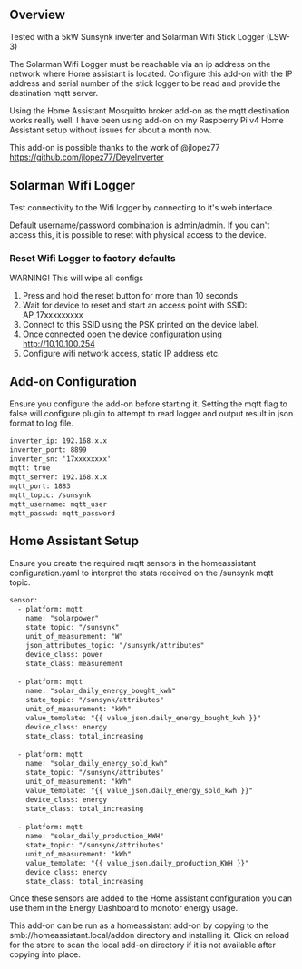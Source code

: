 ## Overview ##

Tested with a 5kW Sunsynk inverter and Solarman Wifi Stick Logger (LSW-3)

The Solarman Wifi Logger must be reachable via an ip address on the network where Home assistant is located. Configure this add-on with the IP address and serial number of the stick logger to be read and provide the destination mqtt server.

Using the Home Assistant Mosquitto broker add-on as the mqtt destination works really well. I have been using add-on on my Raspberry Pi v4 Home Assistant setup without issues for about a month now.

This add-on is possible thanks to the work of @jlopez77 https://github.com/jlopez77/DeyeInverter

## Solarman Wifi Logger ##

Test connectivity to the Wifi logger by connecting to it's web interface.

Default username/password combination is admin/admin. If you can't access this, it is possible to reset with physical access to the device.

[//]: # "![Wifi Logger Admin Page](images/wifi_logger.png)"

### Reset Wifi Logger to factory defaults ###

WARNING! This will wipe all configs

1. Press and hold the reset button for more than 10 seconds
2. Wait for device to reset and start an access point with SSID: AP_17xxxxxxxxx
3. Connect to this SSID using the PSK printed on the device label.
4. Once connected open the device configuration using http://10.10.100.254
5. Configure wifi network access, static IP address etc.


## Add-on Configuration ##

Ensure you configure the add-on before starting it. Setting the mqtt flag to false will configure plugin to attempt to read logger and output result in json format to log file.

    inverter_ip: 192.168.x.x
    inverter_port: 8899
    inverter_sn: '17xxxxxxxx'
    mqtt: true
    mqtt_server: 192.168.x.x
    mqtt_port: 1883
    mqtt_topic: /sunsynk
    mqtt_username: mqtt_user
    mqtt_passwd: mqtt_password

[//]: # "![Configuration](images/add-on_config.png)"

## Home Assistant Setup ##

Ensure you create the required mqtt sensors in the homeassistant configuration.yaml to interpret the stats received on the /sunsynk mqtt topic.

    sensor:
      - platform: mqtt
        name: "solarpower"
        state_topic: "/sunsynk"
        unit_of_measurement: "W"
        json_attributes_topic: "/sunsynk/attributes"
        device_class: power
        state_class: measurement

      - platform: mqtt
        name: "solar_daily_energy_bought_kwh"
        state_topic: "/sunsynk/attributes"
        unit_of_measurement: "kWh"
        value_template: "{{ value_json.daily_energy_bought_kwh }}"
        device_class: energy
        state_class: total_increasing

      - platform: mqtt
        name: "solar_daily_energy_sold_kwh"
        state_topic: "/sunsynk/attributes"
        unit_of_measurement: "kWh"
        value_template: "{{ value_json.daily_energy_sold_kwh }}"
        device_class: energy
        state_class: total_increasing

      - platform: mqtt
        name: "solar_daily_production_KWH"
        state_topic: "/sunsynk/attributes"
        unit_of_measurement: "kWh"
        value_template: "{{ value_json.daily_production_KWH }}"
        device_class: energy
        state_class: total_increasing

Once these sensors are added to the Home assistant configuration you can use them in the Energy Dashboard to monotor energy usage.

[//]: # "![Home Assistant Energy Config](images/energy_config.png)"

This add-on can be run as a homeassistant add-on by copying to the smb://homeassistant.local/addon directory and installing it. Click on reload for the store to scan the local add-on directory if it is not available after copying into place.

[//]: # "![Local add-on installation](images/local_add-on.png)"
